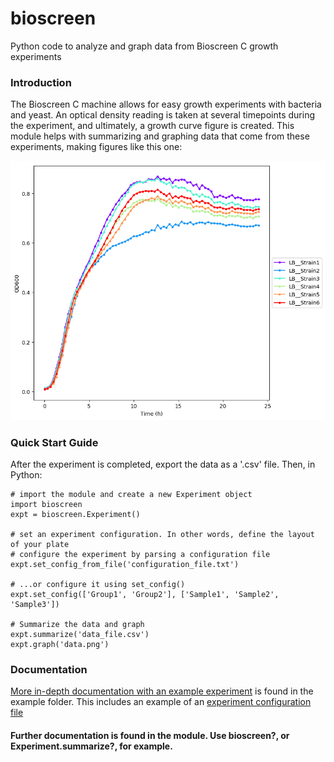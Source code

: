 # bioscreen
Python code to analyze and graph data from Bioscreen C growth experiments

### Introduction
The Bioscreen C machine allows for easy growth experiments with bacteria and yeast. An optical density reading is taken at several timepoints during the experiment, and ultimately, a growth curve figure is created. This module helps with summarizing and graphing data that come from these experiments, making figures like this one:

![Growth Curve Example](example/data.LB.png)

### Quick Start Guide
After the experiment is completed, export the data as a '.csv' file. Then, in Python:

```
# import the module and create a new Experiment object
import bioscreen
expt = bioscreen.Experiment()

# set an experiment configuration. In other words, define the layout of your plate
# configure the experiment by parsing a configuration file
expt.set_config_from_file('configuration_file.txt')

# ...or configure it using set_config()
expt.set_config(['Group1', 'Group2'], ['Sample1', 'Sample2', 'Sample3'])

# Summarize the data and graph
expt.summarize('data_file.csv')
expt.graph('data.png')
```

### Documentation

[More in-depth documentation with an example experiment](example/example.md) is found in the example folder. This includes an example of an [experiment configuration file](example/data.config)

#### Further documentation is found in the module. Use bioscreen?, or Experiment.summarize?, for example.

